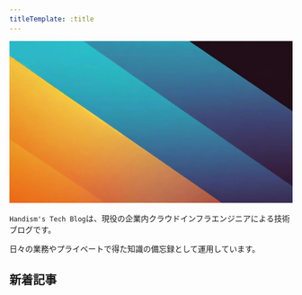 ```yaml
---
titleTemplate: :title
---
```


<script setup>
import { data as posts } from "../.vitepress/theme/components/posts.data.mjs"
import { withBase } from "vitepress"

const tagSet = new Set() // タグを格納するためのセット

posts.forEach((data) => {
  // tags:がある場合は配列からセットに格納していく
  if (data.frontmatter && data.frontmatter.tags && Array.isArray(data.frontmatter.tags)) {
    data.frontmatter.tags.forEach((tag) => tagSet.add(tag))
  }
})
</script>

<style scoped>
.post-card-container {
  display: flex;
  flex-wrap: wrap;
  box-sizing: border-box;
  margin: 0 auto;
}

.post-card {
  width: calc(33.33% - 32px);
  border: 1px solid #ccc;
  border-radius: 8px;
  padding: 16px;
  margin: 16px;
  text-align: center;
  box-sizing: border-box;
  text-decoration: none;
  display: flex;
  flex-direction: column;
}

.thumbnail {
  max-width: 100%;
  height: auto;
  border-radius: 4px;
  mix-blend-mode: normal;
  transition: .5s; 
}

.thumbnail:hover {
  mix-blend-mode: var(--mix-brend-mode);
}

.post-title {
  margin: 0;
  padding: 0;
  margin-top: 8px;
  font-size: 16px;
  border: none;
}

@media (max-width: 767px) {
  .post-card-container {
    flex-direction: column;
    align-items: stretch;
  }

  .post-card {
    width: 90%;
  }
}
</style>


![トップ画像](./public/site-image2.webp)

`Handism's Tech Blog`は、現役の企業内クラウドインフラエンジニアによる技術ブログです。

日々の業務やプライベートで得た知識の備忘録として運用しています。

## 新着記事

<div class="post-card-container">
  <template v-for="post of posts.splice(0, 9)">
    <a :href="withBase(post.url)" class="post-card">
      <img :src="post.frontmatter.image" alt="Post Thumbnail" class="thumbnail" width="2688" height="1536" />
      <h2 class="post-title">{{ post.frontmatter.title }}</h2>
    </a>
  </template>
</div>
